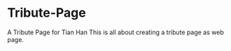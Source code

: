 # Tribute-Page
A  Tribute Page for Tian Han
  This is all about creating a tribute page as web page.
